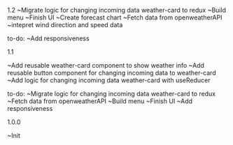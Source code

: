 1.2
~Migrate logic for changing incoming data weather-card to redux
~Build menu
~Finish UI
~Create forecast chart
~Fetch data from openweatherAPI
~intepret wind direction and speed data

to-do:
~Add responsiveness

1.1

~Add reusable weather-card component to show weather info
~Add reusable button component for changing incoming data to weather-card
~Add logic for changing incoming data weather-card with useReducer

to-do:
~Migrate logic for changing incoming data weather-card to redux
~Fetch data from openweatherAPI
~Build menu
~Finish UI
~Add responsiveness

1.0.0

~Init

